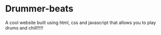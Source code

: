 # Drummer-beats
A cool website built using html, css and javascript that allows you to play drums and chill!!!!!
